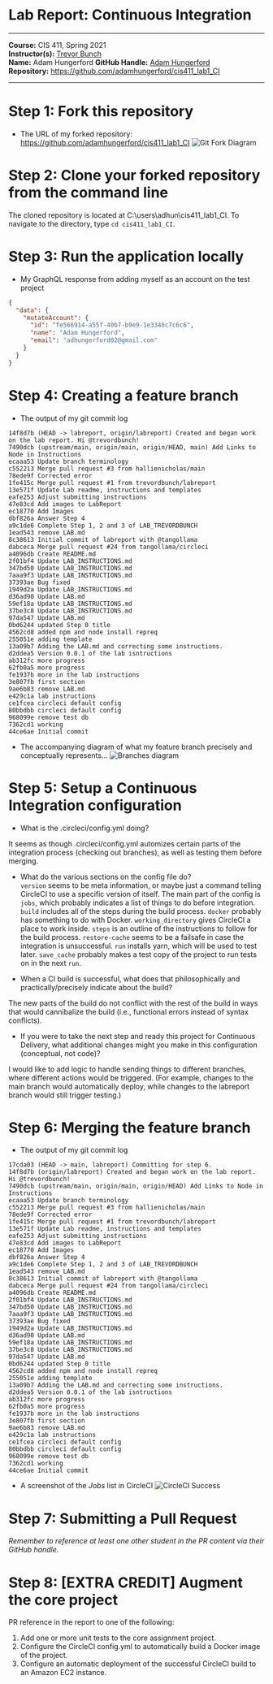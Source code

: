# Lab Report: Continuous Integration
___
**Course:** CIS 411, Spring 2021  
**Instructor(s):** [Trevor Bunch](https://github.com/trevordbunch)  
**Name:** Adam Hungerford 
**GitHub Handle:** [Adam Hungerford](https://github.com/adamhungerford)  
**Repository:** https://github.com/adamhungerford/cis411_lab1_CI
___

# Step 1: Fork this repository
- The URL of my forked repository: https://github.com/adamhungerford/cis411_lab1_CI
![Git Fork Diagram](../assets/gitForkDiagram.png)

# Step 2: Clone your forked repository from the command line  
The cloned repository is located at C:\users\adhun\cis411_lab1_CI.
To navigate to the directory, type `cd cis411_lab1_CI`.

# Step 3: Run the application locally
- My GraphQL response from adding myself as an account on the test project
``` json
{
  "data": {
    "mutateAccount": {
      "id": "fe566914-a55f-40b7-b9e9-1e3346c7c6c6",
      "name": "Adam Hungerford",
      "email": "adhungerford02@gmail.com"
    }
  }
}
```

# Step 4: Creating a feature branch
- The output of my git commit log
```
14f8d7b (HEAD -> labreport, origin/labreport) Created and began work on the lab report. Hi @trevordbunch!
7490dcb (upstream/main, origin/main, origin/HEAD, main) Add Links to Node in Instructions
ecaaa53 Update branch terminology
c552213 Merge pull request #3 from hallienicholas/main
78ede9f Corrected error
1fe415c Merge pull request #1 from trevordbunch/labreport
13e571f Update Lab readme, instructions and templates
eafe253 Adjust submitting instructions
47e83cd Add images to LabReport
ec18770 Add Images
dbf826a Answer Step 4
a9c1de6 Complete Step 1, 2 and 3 of LAB_TREVORDBUNCH
1ead543 remove LAB.md
8c38613 Initial commit of labreport with @tangollama
dabceca Merge pull request #24 from tangollama/circleci
a4096db Create README.md
2f01bf4 Update LAB_INSTRUCTIONS.md
347bd50 Update LAB_INSTRUCTIONS.md
7aaa9f3 Update LAB_INSTRUCTIONS.md
37393ae Bug fixed
1949d2a Update LAB_INSTRUCTIONS.md
d36ad90 Update LAB.md
59ef18a Update LAB_INSTRUCTIONS.md
37be3c8 Update LAB_INSTRUCTIONS.md
97da547 Update LAB.md
0bd6244 updated Step 0 title
4562cd8 added npm and node install repreq
255051e adding template
13a09b7 Adding the LAB.md and correcting some instructions.
d2ddea5 Version 0.0.1 of the lab isntructions
ab312fc more progress
62fb0a5 more progress
fe1937b more in the lab instructions
3e807fb first section
9ae6b83 remove LAB.md
e429c1a lab instructions
ce1fcea circleci default config
80bbdbb circleci default config
968099e remove test db
7362cd1 working
44ce6ae Initial commit
```
- The accompanying diagram of what my feature branch precisely and conceptually represents...
![Branches diagram](../assets/branchesDiagram)

# Step 5: Setup a Continuous Integration configuration
- What is the .circleci/config.yml doing?  

It seems as though .circleci/config.yml automizes certain parts of the integration process (checking out branches), as well as testing them before merging. 

- What do the various sections on the config file do?  
`version` seems to be meta information, or maybe just a command telling CircleCI to use a specific version of itself. The main part of the config is `jobs`, which probably indicates a list of things to do before integration. `build` includes all of the steps during the build process. `docker` probably has something to do with Docker. `working_directory` gives CircleCI a place to work inside. `steps` is an outline of the instructions to follow for the build process. `restore-cache` seems to be a failsafe in case the integration is unsuccessful. `run` installs yarn, which will be used to test later. `save_cache` probably makes a test copy of the project to run tests on in the next `run`.

- When a CI build is successful, what does that philosophically and practically/precisely indicate about the build?  

The new parts of the build do not conflict with the rest of the build in ways that would cannibalize the build (i.e., functional errors instead of syntax conflicts). 

- If you were to take the next step and ready this project for Continuous Delivery, what additional changes might you make in this configuration (conceptual, not code)?  

I would like to add logic to handle sending things to different branches, where different actions would be triggered. (For example, changes to the main branch would automatically deploy, while changes to the labreport branch would still trigger testing.)
   

# Step 6: Merging the feature branch
* The output of my git commit log
```
17cda03 (HEAD -> main, labreport) Committing for step 6.
14f8d7b (origin/labreport) Created and began work on the lab report. Hi @trevordbunch!
7490dcb (upstream/main, origin/main, origin/HEAD) Add Links to Node in Instructions
ecaaa53 Update branch terminology
c552213 Merge pull request #3 from hallienicholas/main
78ede9f Corrected error
1fe415c Merge pull request #1 from trevordbunch/labreport
13e571f Update Lab readme, instructions and templates
eafe253 Adjust submitting instructions
47e83cd Add images to LabReport
ec18770 Add Images
dbf826a Answer Step 4
a9c1de6 Complete Step 1, 2 and 3 of LAB_TREVORDBUNCH
1ead543 remove LAB.md
8c38613 Initial commit of labreport with @tangollama
dabceca Merge pull request #24 from tangollama/circleci
a4096db Create README.md
2f01bf4 Update LAB_INSTRUCTIONS.md
347bd50 Update LAB_INSTRUCTIONS.md
7aaa9f3 Update LAB_INSTRUCTIONS.md
37393ae Bug fixed
1949d2a Update LAB_INSTRUCTIONS.md
d36ad90 Update LAB.md
59ef18a Update LAB_INSTRUCTIONS.md
37be3c8 Update LAB_INSTRUCTIONS.md
97da547 Update LAB.md
0bd6244 updated Step 0 title
4562cd8 added npm and node install repreq
255051e adding template
13a09b7 Adding the LAB.md and correcting some instructions.
d2ddea5 Version 0.0.1 of the lab isntructions
ab312fc more progress
62fb0a5 more progress
fe1937b more in the lab instructions
3e807fb first section
9ae6b83 remove LAB.md
e429c1a lab instructions
ce1fcea circleci default config
80bbdbb circleci default config
968099e remove test db
7362cd1 working
44ce6ae Initial commit
```

* A screenshot of the _Jobs_ list in CircleCI
![CircleCI Success](../assets/circleci_success.png)

# Step 7: Submitting a Pull Request
_Remember to reference at least one other student in the PR content via their GitHub handle._



# Step 8: [EXTRA CREDIT] Augment the core project
PR reference in the report to one of the following:
1. Add one or more unit tests to the core assignment project. 
2. Configure the CircleCI config.yml to automatically build a Docker image of the project.
3. Configure an automatic deployment of the successful CircleCI build to an Amazon EC2 instance.
